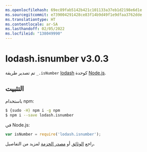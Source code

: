 ```yaml
---
ms.openlocfilehash: 69ec89fab5142b421c101133a37eb1d2198e6d1e
ms.sourcegitcommit: e739004291428ce83f14b9d49f1e9dfaa3762dde
ms.translationtype: HT
ms.contentlocale: ar-SA
ms.lasthandoff: 02/05/2022
ms.locfileid: "138049990"
---
```

# <a name="lodashisnumber-v303"></a>lodash.isnumber v3.0.3

تم تصدير طريقة `_.isNumber` [lodash](https://lodash.com/) كوحدة [Node.js](https://nodejs.org/).

## <a name="installation"></a>التثبيت

باستخدام npm:
```bash
$ {sudo -H} npm i -g npm
$ npm i --save lodash.isnumber
```

في Node.js:
```js
var isNumber = require('lodash.isnumber');
```

راجع [الوثائق](https://lodash.com/docs#isNumber) أو [مصدر الحزمة](https://github.com/lodash/lodash/blob/3.0.3-npm-packages/lodash.isnumber) لمزيد من التفاصيل.
